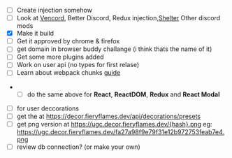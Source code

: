 - [ ] Create injection somehow
- [ ] Look at [Vencord](https://github.com/Vendicated/Vencord), Better Discord, Redux injection,[Shelter](https://github.com/uwu/shelter/) Other discord mods
- [x] Make it build
- [ ] Get it approved by chrome & firefox
- [ ] get domain in browser buddy challange (i think thats the name of it)
- [ ] Get some more plugins added
- [ ] Work on user api (no types for first relase)
- [ ] Learn about webpack chunks [guide](https://gist.github.com/0xdevalias/8c621c5d09d780b1d321bfdb86d67cdd#react-internals)
- - [ ] do the same above for **React**, **ReactDOM**, **Redux** and **React Modal**
- [ ] for user deccorations
- [ ] get the at https://decor.fieryflames.dev/api/decorations/presets
- [ ] get png version at https://ugc.decor.fieryflames.dev/{hash}.png eg: https://ugc.decor.fieryflames.dev/fa27a98f9e79f31e12b972753feab7e4.png
- [ ] review db connection? (or make your own)
